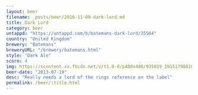 ```yaml
---
layout: beer
filename: _posts/beer/2016-11-09-dark-lord.md
title: Dark Lord
category: beer
untappd: "https://untappd.com/b/batemans-dark-lord/35504"
country: "United Kingdom"
brewery: "Batemans"
breweryURL: "/brewery/batemans.html"
style: "Dark Ale"
score: 4
img: https://scontent.xx.fbcdn.net/v/t1.0-0/p480x480/935039_10151798818428745_2074781709_n.jpg?_nc_cat=101&_nc_ht=scontent.xx&oh=5c836a853466ccae9e2662a115efe936&oe=5D7D8394
beer-date: "2013-07-19"
desc: "Really needs a lord of the rings reference on the label"
permalink: /beer/:title.html
---
```

